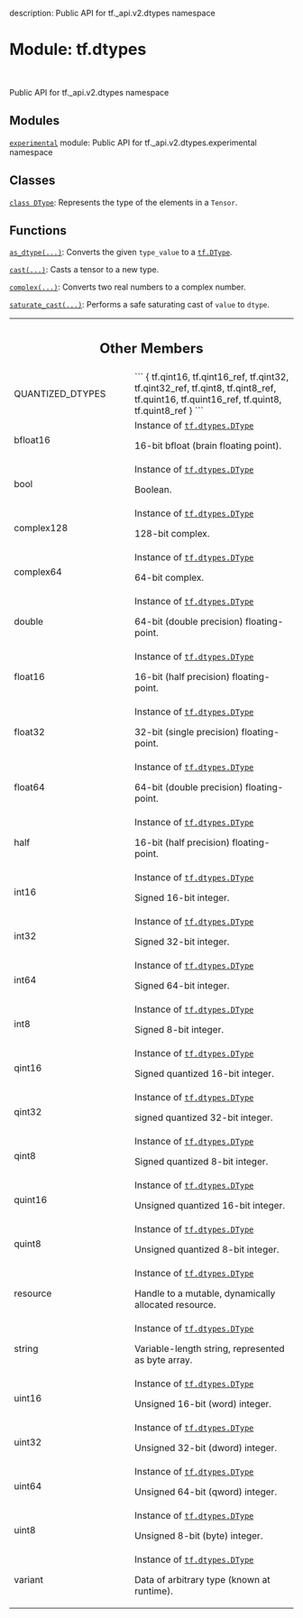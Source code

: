 description: Public API for tf._api.v2.dtypes namespace

<div itemscope itemtype="http://developers.google.com/ReferenceObject">
<meta itemprop="name" content="tf.dtypes" />
<meta itemprop="path" content="Stable" />
<meta itemprop="property" content="QUANTIZED_DTYPES"/>
<meta itemprop="property" content="bfloat16"/>
<meta itemprop="property" content="bool"/>
<meta itemprop="property" content="complex128"/>
<meta itemprop="property" content="complex64"/>
<meta itemprop="property" content="double"/>
<meta itemprop="property" content="float16"/>
<meta itemprop="property" content="float32"/>
<meta itemprop="property" content="float64"/>
<meta itemprop="property" content="half"/>
<meta itemprop="property" content="int16"/>
<meta itemprop="property" content="int32"/>
<meta itemprop="property" content="int64"/>
<meta itemprop="property" content="int8"/>
<meta itemprop="property" content="qint16"/>
<meta itemprop="property" content="qint32"/>
<meta itemprop="property" content="qint8"/>
<meta itemprop="property" content="quint16"/>
<meta itemprop="property" content="quint8"/>
<meta itemprop="property" content="resource"/>
<meta itemprop="property" content="string"/>
<meta itemprop="property" content="uint16"/>
<meta itemprop="property" content="uint32"/>
<meta itemprop="property" content="uint64"/>
<meta itemprop="property" content="uint8"/>
<meta itemprop="property" content="variant"/>
</div>

# Module: tf.dtypes

<!-- Insert buttons and diff -->

<table class="tfo-notebook-buttons tfo-api nocontent" align="left">

</table>



Public API for tf._api.v2.dtypes namespace



## Modules

[`experimental`](../tf/dtypes/experimental.md) module: Public API for tf._api.v2.dtypes.experimental namespace

## Classes

[`class DType`](../tf/dtypes/DType.md): Represents the type of the elements in a `Tensor`.

## Functions

[`as_dtype(...)`](../tf/dtypes/as_dtype.md): Converts the given `type_value` to a <a href="../tf/dtypes/DType.md"><code>tf.DType</code></a>.

[`cast(...)`](../tf/cast.md): Casts a tensor to a new type.

[`complex(...)`](../tf/dtypes/complex.md): Converts two real numbers to a complex number.

[`saturate_cast(...)`](../tf/dtypes/saturate_cast.md): Performs a safe saturating cast of `value` to `dtype`.



<!-- Tabular view -->
 <table class="responsive fixed orange">
<colgroup><col width="214px"><col></colgroup>
<tr><th colspan="2"><h2 class="add-link">Other Members</h2></th></tr>

<tr>
<td>
QUANTIZED_DTYPES<a id="QUANTIZED_DTYPES"></a>
</td>
<td>
```
{
 tf.qint16,
 tf.qint16_ref,
 tf.qint32,
 tf.qint32_ref,
 tf.qint8,
 tf.qint8_ref,
 tf.quint16,
 tf.quint16_ref,
 tf.quint8,
 tf.quint8_ref
}
```
</td>
</tr><tr>
<td>
bfloat16<a id="bfloat16"></a>
</td>
<td>
Instance of <a href="../tf/dtypes/DType.md"><code>tf.dtypes.DType</code></a>


16-bit bfloat (brain floating point).
</td>
</tr><tr>
<td>
bool<a id="bool"></a>
</td>
<td>
Instance of <a href="../tf/dtypes/DType.md"><code>tf.dtypes.DType</code></a>


Boolean.
</td>
</tr><tr>
<td>
complex128<a id="complex128"></a>
</td>
<td>
Instance of <a href="../tf/dtypes/DType.md"><code>tf.dtypes.DType</code></a>


128-bit complex.
</td>
</tr><tr>
<td>
complex64<a id="complex64"></a>
</td>
<td>
Instance of <a href="../tf/dtypes/DType.md"><code>tf.dtypes.DType</code></a>


64-bit complex.
</td>
</tr><tr>
<td>
double<a id="double"></a>
</td>
<td>
Instance of <a href="../tf/dtypes/DType.md"><code>tf.dtypes.DType</code></a>


64-bit (double precision) floating-point.
</td>
</tr><tr>
<td>
float16<a id="float16"></a>
</td>
<td>
Instance of <a href="../tf/dtypes/DType.md"><code>tf.dtypes.DType</code></a>


16-bit (half precision) floating-point.
</td>
</tr><tr>
<td>
float32<a id="float32"></a>
</td>
<td>
Instance of <a href="../tf/dtypes/DType.md"><code>tf.dtypes.DType</code></a>


32-bit (single precision) floating-point.
</td>
</tr><tr>
<td>
float64<a id="float64"></a>
</td>
<td>
Instance of <a href="../tf/dtypes/DType.md"><code>tf.dtypes.DType</code></a>


64-bit (double precision) floating-point.
</td>
</tr><tr>
<td>
half<a id="half"></a>
</td>
<td>
Instance of <a href="../tf/dtypes/DType.md"><code>tf.dtypes.DType</code></a>


16-bit (half precision) floating-point.
</td>
</tr><tr>
<td>
int16<a id="int16"></a>
</td>
<td>
Instance of <a href="../tf/dtypes/DType.md"><code>tf.dtypes.DType</code></a>


Signed 16-bit integer.
</td>
</tr><tr>
<td>
int32<a id="int32"></a>
</td>
<td>
Instance of <a href="../tf/dtypes/DType.md"><code>tf.dtypes.DType</code></a>


Signed 32-bit integer.
</td>
</tr><tr>
<td>
int64<a id="int64"></a>
</td>
<td>
Instance of <a href="../tf/dtypes/DType.md"><code>tf.dtypes.DType</code></a>


Signed 64-bit integer.
</td>
</tr><tr>
<td>
int8<a id="int8"></a>
</td>
<td>
Instance of <a href="../tf/dtypes/DType.md"><code>tf.dtypes.DType</code></a>


Signed 8-bit integer.
</td>
</tr><tr>
<td>
qint16<a id="qint16"></a>
</td>
<td>
Instance of <a href="../tf/dtypes/DType.md"><code>tf.dtypes.DType</code></a>


Signed quantized 16-bit integer.
</td>
</tr><tr>
<td>
qint32<a id="qint32"></a>
</td>
<td>
Instance of <a href="../tf/dtypes/DType.md"><code>tf.dtypes.DType</code></a>


signed quantized 32-bit integer.
</td>
</tr><tr>
<td>
qint8<a id="qint8"></a>
</td>
<td>
Instance of <a href="../tf/dtypes/DType.md"><code>tf.dtypes.DType</code></a>


Signed quantized 8-bit integer.
</td>
</tr><tr>
<td>
quint16<a id="quint16"></a>
</td>
<td>
Instance of <a href="../tf/dtypes/DType.md"><code>tf.dtypes.DType</code></a>


Unsigned quantized 16-bit integer.
</td>
</tr><tr>
<td>
quint8<a id="quint8"></a>
</td>
<td>
Instance of <a href="../tf/dtypes/DType.md"><code>tf.dtypes.DType</code></a>


Unsigned quantized 8-bit integer.
</td>
</tr><tr>
<td>
resource<a id="resource"></a>
</td>
<td>
Instance of <a href="../tf/dtypes/DType.md"><code>tf.dtypes.DType</code></a>


Handle to a mutable, dynamically allocated resource.
</td>
</tr><tr>
<td>
string<a id="string"></a>
</td>
<td>
Instance of <a href="../tf/dtypes/DType.md"><code>tf.dtypes.DType</code></a>


Variable-length string, represented as byte array.
</td>
</tr><tr>
<td>
uint16<a id="uint16"></a>
</td>
<td>
Instance of <a href="../tf/dtypes/DType.md"><code>tf.dtypes.DType</code></a>


Unsigned 16-bit (word) integer.
</td>
</tr><tr>
<td>
uint32<a id="uint32"></a>
</td>
<td>
Instance of <a href="../tf/dtypes/DType.md"><code>tf.dtypes.DType</code></a>


Unsigned 32-bit (dword) integer.
</td>
</tr><tr>
<td>
uint64<a id="uint64"></a>
</td>
<td>
Instance of <a href="../tf/dtypes/DType.md"><code>tf.dtypes.DType</code></a>


Unsigned 64-bit (qword) integer.
</td>
</tr><tr>
<td>
uint8<a id="uint8"></a>
</td>
<td>
Instance of <a href="../tf/dtypes/DType.md"><code>tf.dtypes.DType</code></a>


Unsigned 8-bit (byte) integer.
</td>
</tr><tr>
<td>
variant<a id="variant"></a>
</td>
<td>
Instance of <a href="../tf/dtypes/DType.md"><code>tf.dtypes.DType</code></a>


Data of arbitrary type (known at runtime).
</td>
</tr>
</table>

